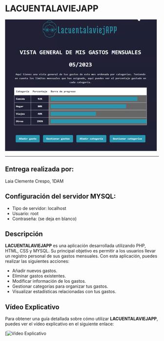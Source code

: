 # LACUENTALAVIEJAPP

<img src = "https://github.com/LaClCr/PHP_LACUENTALAVIEJAPP/blob/936819a541e1c938674764e5a9af04f03ce68eb0/MEDIA/Portada01.png">

---

## Entrega realizada por:
Laia Clemente Crespo, 1DAM

## Configuración del servidor MYSQL:
- Tipo de servidor: localhost
- Usuario: root
- Contraseña: (se deja en blanco)

## Descripción

**LACUENTALAVIEJAPP** es una aplicación desarrollada utilizando PHP, HTML, CSS y MYSQL. Su principal objetivo es permitir a los usuarios llevar un registro personal de sus gastos mensuales. Con esta aplicación, puedes realizar las siguientes acciones:

- Añadir nuevos gastos.
- Eliminar gastos existentes.
- Modificar información de los gastos.
- Gestionar categorías para organizar tus gastos.
- Visualizar estadísticas relacionadas con tus gastos.

## Vídeo Explicativo

Para obtener una guía detallada sobre cómo utilizar **LACUENTALAVIEJAPP**, puedes ver el vídeo explicativo en el siguiente enlace:

[![Vídeo Explicativo](https://youtu.be/nWTud1UDXdI)


